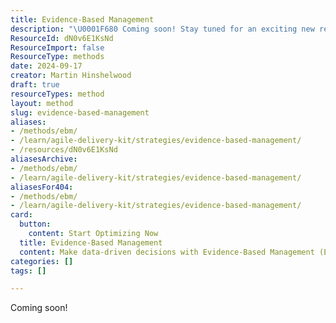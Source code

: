 ```yaml
---
title: Evidence-Based Management
description: "\U0001F680 Coming soon! Stay tuned for an exciting new resource that will enhance your experience and knowledge. Don't miss out!"
ResourceId: dN0v6E1KsNd
ResourceImport: false
ResourceType: methods
date: 2024-09-17
creator: Martin Hinshelwood
draft: true
resourceTypes: method
layout: method
slug: evidence-based-management
aliases:
- /methods/ebm/
- /learn/agile-delivery-kit/strategies/evidence-based-management/
- /resources/dN0v6E1KsNd
aliasesArchive:
- /methods/ebm/
- /learn/agile-delivery-kit/strategies/evidence-based-management/
aliasesFor404:
- /methods/ebm/
- /learn/agile-delivery-kit/strategies/evidence-based-management/
card:
  button:
    content: Start Optimizing Now
  title: Evidence-Based Management
  content: Make data-driven decisions with Evidence-Based Management (EBM). Use metrics to guide your team toward continuous improvement and increased value delivery.
categories: []
tags: []

---
```

Coming soon!
